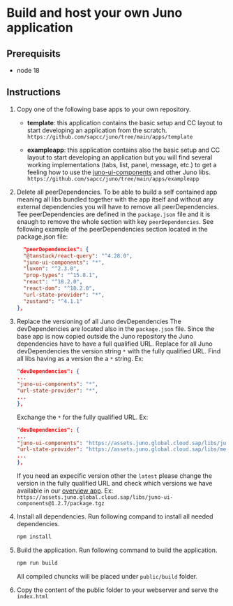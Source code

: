 # Build and host your own Juno application

## Prerequisits

- node 18

## Instructions

1. Copy one of the following base apps to your own repository.

   - **template**: this application contains the basic setup and CC layout to start developing an application from the scratch.
     `https://github.com/sapcc/juno/tree/main/apps/template`

   - **exampleapp**: this application contains also the basic setup and CC layout to start developing an application but you will find several working implementations (tabs, list, panel, message, etc.) to get a feeling how to use the [juno-ui-components](https://ui.juno.global.cloud.sap/) and other Juno libs.
     `https://github.com/sapcc/juno/tree/main/apps/exampleapp`

2. Delete all peerDependencies.
   To be able to build a self contained app meaning all libs bundled together with the app itself and without any external dependencies you will have to remove all peerDependencies. Tee peerDependencies are defined in the `package.json` file and it is enaugh to remove the whole section with key `peerDependencies`.
   See following example of the peerDependencies section located in the package.json file:
   ```json
     "peerDependencies": {
     "@tanstack/react-query": "^4.28.0",
     "juno-ui-components": "*",
     "luxon": "^2.3.0",
     "prop-types": "^15.8.1",
     "react": "^18.2.0",
     "react-dom": "^18.2.0",
     "url-state-provider": "*",
     "zustand": "^4.1.1"
   },
   ```
3. Replace the versioning of all Juno devDependencies
   The devDependencies are located also in the `package.json` file. Since the base app is now copied outside the Juno repository the Juno dependencies have to have a full qualified URL. Replace for all Juno devDependencies the version string `*` with the fully qualified URL.
   Find all libs having as a version the a `*` string. Ex:

   ```json
   "devDependencies": {
   ...
   "juno-ui-components": "*",
   "url-state-provider": "*",
   ...
   },
   ```

   Exchange the `*` for the fully qualified URL. Ex:

   ```json
   "devDependencies": {
   ...
   "juno-ui-components": "https://assets.juno.global.cloud.sap/libs/juno-ui-components@latest/package.tgz",
   "url-state-provider": "https://assets.juno.global.cloud.sap/libs/messages-provider@latest/package.tgz",
   ...
   },
   ```

   If you need an expecific version other the `latest` please change the version in the fully qualified URL and check which versions we have available in our [overview app](https://assets.juno.global.cloud.sap/?__s=N4IghgzhCmAuEFoD2A3aAnFBLaB3EAXKLGAEYCSAdgCbQAehATADQiVgrmzQC2hIIVgAcwlaABsA8kOhjqhAGZhxMAL6qgA). Ex: `https://assets.juno.global.cloud.sap/libs/juno-ui-components@1.2.7/package.tgz`

4. Install all dependencies.
   Run following compand to install all needed dependencies.
   ```bash
   npm install
   ```
5. Build the application.
   Run following command to build the application.

   ```bash
   npm run build
   ```

   All compiled chuncks will be placed under `public/build` folder.

6. Copy the content of the public folder to your webserver and serve the `index.html`

